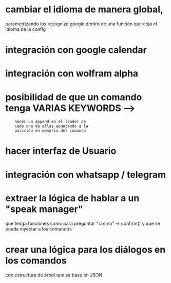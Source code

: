 # cambiar el idioma de manera global,

parametrizando los recognize google
dentro de una función que coja el idioma
de la config

# integración con google calendar

# integración con wolfram alpha

# posibilidad de que un comando tenga VARIAS KEYWORDS -->

        hacer un append en el loader de
        cada una de ellas apuntando a la
        posición en memoria del comando

# hacer interfaz de Usuario

# integración con whatsapp / telegram

# extraer la lógica de hablar a un "speak manager"

que tenga funciones como para preguntar "sí o no" -> confirm()
y que se pueda inyectar a los comandos

# crear una lógica para los diálogos en los comandos

con estructura de árbol
que se base en JSON
